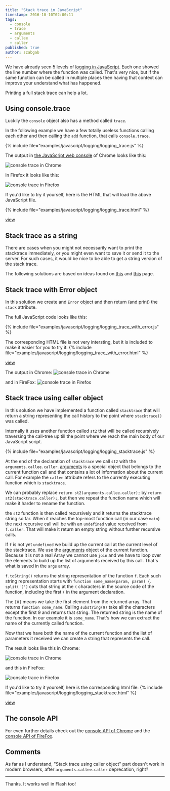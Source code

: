 ```yaml
---
title: "Stack trace in JavaScript"
timestamp: 2016-10-10T02:00:11
tags:
  - console
  - trace
  - arguments
  - callee
  - caller
published: true
author: szabgab
---
```



We have already seen 5 levels of [logging in JavaScript](/logging-in-javascript). Each one showed the line number where the
function was called. That's very nice, but if the same function can be called in multiple places then having
that context can improve your understand what has happened.

Printing a full stack trace can help a lot.


## Using console.trace

Luckily the `console` object also has a method called `trace`.

In the following example we have a few totally useless functions calling each other and then
calling the `add` function, that calls `console.trace`.

{% include file="examples/javascript/logging/logging_trace.js" %}

The output in [the JavaScript web console](/open-javascript-console)
of Chrome looks like this:

<img src="/img/javascript_trace_in_chrome.png" alt="console trace in Chrome" />

In Firefox it looks like this:

<img src="/img/javascript_trace_in_firefox.png" alt="console trace in Firefox" />

If you'd like to try it yourself, here is the HTML that will load the above JavaScript file.

{% include file="examples/javascript/logging/logging_trace.html" %}

[view](examples/javascript/logging/logging_trace.html)


## Stack trace as a string

There are cases when you might not necessarily want to print the stacktrace immediately,
or you might even want to save it or send it to the server. For such cases, it would be nice
to be able to get a string version of the stack trace.

The following solutions are based on ideas found on
[this](http://stackoverflow.com/questions/591857/how-can-i-get-a-javascript-stack-trace-when-i-throw-an-exception)
and [this](http://ivan-gandhi.livejournal.com/942493.html) page.

## Stack trace with Error object

In this solution we create and `Error` object and then return (and print)
the `stack` attribute.

The full JavaScript code looks like this:

{% include file="examples/javascript/logging/logging_trace_with_error.js" %}

The corresponding HTML file is not very intersting, but it is included to make
it easier for you to try it:
{% include file="examples/javascript/logging/logging_trace_with_error.html" %}

[view](examples/javascript/logging/logging_trace_with_error.html)

The output in Chrome:
<img src="/img/javascript_trace_with_error_in_chrome.png" alt="console trace in Chrome" />

and in FireFox:
<img src="/img/javascript_trace_with_error_in_firefox.png" alt="console trace in Firefox" />


## Stack trace using caller object

In this solution we have implemented a function called `stacktrace`
that will return a string representing the call history to the point
where `stacktrace()` was called.

Internally it uses another function called `st2` that will be called
recursively traversing the call-tree up till the point where we reach the main
body of our JavaScript script.

{% include file="examples/javascript/logging/logging_stacktrace.js" %}

At the end of the declaration of `stacktrace` we call `st2`
with the `arguments.callee.caller`.
[arguments](https://developer.mozilla.org/en/docs/Web/JavaScript/Reference/Functions/arguments) is
a special object that belongs to the current function call and that contains a lot of
information about the current call. For example the `callee` attribute refers to the
currently executing function which is `stacktrace`.

We can probably replace `return st2(arguments.callee.caller);`
by `return st2(stacktrace.caller);`, but then we repeat the function name which
will make it harder to rename the function.

the `st2` function is then called recursively and it returns the stacktrace string so far.
When it reaches the top-most function call (in our case `main`) the next recursive call
will be with an `undefined` value received from `f.caller`. That will make it
return an empty string without further recursive calls.

If `f` is not yet `undefined` we build up the current call at the current
level of the stacktrace.
We use the [arguments](https://developer.mozilla.org/en/docs/Web/JavaScript/Reference/Functions/arguments)
object of the current function. Because it is not a real Array we cannot use `join` and we have to
loop over the elements to build up the list of arguments received by this call. That's what is saved
in the `args` array.

`f.toString()` returns the string representation of the function `f`.
Each such string representation starts with `function some_name(param, param) {`.
`split('(')` cuts that string at the `(` characters in the source code of
the function, including the first `(` in the argument declaration.

The `[0]` means we take the first element from the returned array. That returns
`function some_name`. Calling `substring(9)` take all the characters
except the first 9 and returns that string. The returned string is the name of the
function. In our example it is `some_name`. That's how we can extract the name
of the currently called function.

Now that we have both the name of the current function and the list of parameters it
received we can create a string that represents the call.

The result looks like this in Chrome:

<img src="/img/javascript_stacktrace_chrome.png" alt="console trace in Chrome" />

and this in FireFox:

<img src="/img/javascript_stacktrace_firefox.png" alt="console trace in Firefox" />


If you'd like to try it yourself, here is the corresponding html file:
{% include file="examples/javascript/logging/logging_stacktrace.html" %}

[view](examples/javascript/logging/logging_stacktrace.html)


## The console API

For even further details check out the
[console API of Chrome](https://developer.chrome.com/devtools/docs/console-api)
and the
[console API of FireFox](https://developer.mozilla.org/en/docs/Web/API/console).


## Comments

As far as I understand, "Stack trace using caller object" part doesn't work in modern browsers, after `arguments.callee.caller` deprecation, right?

<hr>

Thanks. It works well in Flash too!


